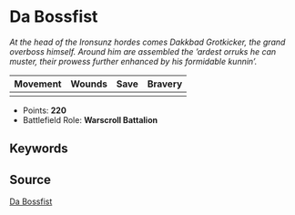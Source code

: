 # Da Bossfist

_At the head of the Ironsunz hordes comes Dakkbad Grotkicker, the grand overboss himself. Around him are assembled the ’ardest orruks he can muster, their prowess further enhanced by his formidable kunnin’._


| Movement | Wounds | Save | Bravery |
|:--------:|:------:|:----:|:-------:|
|  |  |  |  |

* Points: **220**
* Battlefield Role: **Warscroll Battalion**

## Keywords



## Source

[Da Bossfist](https://wahapedia.ru/aos3/factions/orruk-warclans/Da-Bossfist)
